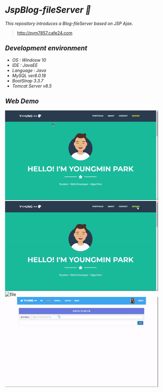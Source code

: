 # ***JspBlog-fileServer :eyes:***
*This repository introduces a Blog-fileServer based on JSP Ajax.*
<br>
> http://pym7857.cafe24.com

## ***Development environment***
* *OS : Windosw 10*
* *IDE : JavaEE*
* *Language : Java*
* *MySQL ver8.0.18*
* *BootStrap 3.3.7*
* *Tomcat Server v8.5*

## ***Web Demo***
![intro](./Imgs/intro.gif) 
![index](./Imgs/index.gif) 
![file](./Imgs/file.gif) 
![msg](./Imgs/msg.gif) 


